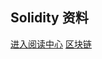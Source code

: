 ## Solidity 资料
[进入阅读中心](https://github.com/twq0076262/solidity-zh/blob/master/TOC.md)
[区块链](https://www.cnblogs.com/tinyxiong/category/1131550.html)


